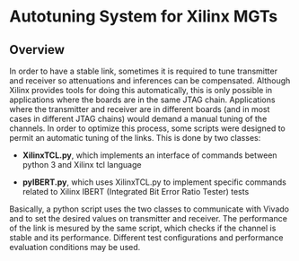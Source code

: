 # Autotuning System for Xilinx MGTs

## Overview
In order to have a stable link, sometimes it is required to tune transmitter and
receiver so attenuations and inferences can be compensated. Although Xilinx
provides tools for doing this automatically, this is only possible in
applications where the boards are in the same JTAG chain. Applications where the
transmitter and receiver are in different boards (and in most cases in
different JTAG chains) would demand a manual tuning of the channels. In order
to optimize this process, some scripts were designed to permit an automatic
tuning of the links. This is done by two classes:

- **XilinxTCL.py**, which implements an interface of commands between python
3 and Xilinx tcl language

- **pyIBERT.py**, which uses XilinxTCL.py to implement specific commands related to
Xilinx IBERT (Integrated Bit Error Ratio Tester) tests

Basically, a python script uses the two classes to communicate with Vivado and
to set the desired values on transmitter and receiver. The performance of the
link is mesured by the same script, which checks if the channel is stable and
its performance. Different test configurations and performance evaluation
conditions may be used.
